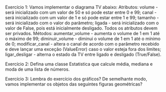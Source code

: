 Exercício 1: Vamos implementar o diagrama TV abaixo:
  Atributos:
    volume - será inicializado com um valor de 50 e só pode estar entre 0 e 99;
    canal - será inicializado com um valor de 1 e só pode estar entre 1 e 99;
    tamanho - será inicializado com o valor do parâmetro;
    ligada - será inicializado com o valor de False, pois está inicialmente desligado.
Todos os atributos devem ser privados.
  Métodos:
    aumentar_volume - aumenta o volume de 1 em 1 até o máximo de 99;
    diminuir_volume - diminui o volume de 1 em 1 até o mínimo de 0;
    modificar_canal - altera o canal de acordo com o parâmetro recebido e deve lançar uma exceção (ValueError) caso o valor esteja fora dos limites;
    ligar_desligar - alterna o estado da TV entre ligado e desligado (True/False).


Exercício 2: Defina uma classe Estatistica que calcule média, mediana e moda de uma lista de números.


Exercício 3: Lembra do exercício dos gráficos? De semelhante modo, vamos implementar os objetos das seguintes figuras geométricas?